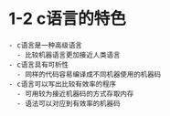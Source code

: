 # 1-2 c语言的特色
    - c语言是一种高级语言
      - 比较机器语言更加接近人类语言
    - c语言具有可析性
      - 同样的代码容易编译成不同机器使用的机器码
    - c语言可以写出比较有效率的程序
      - 可用较为接近机器码的方式存取内存
      - 语法可以对应到有效率的机器码
